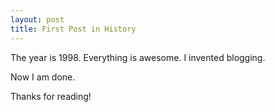```yaml
---
layout: post
title: First Post in History
---
```

The year is 1998.
Everything is awesome.
I invented blogging.

Now I am done.

Thanks for reading!
